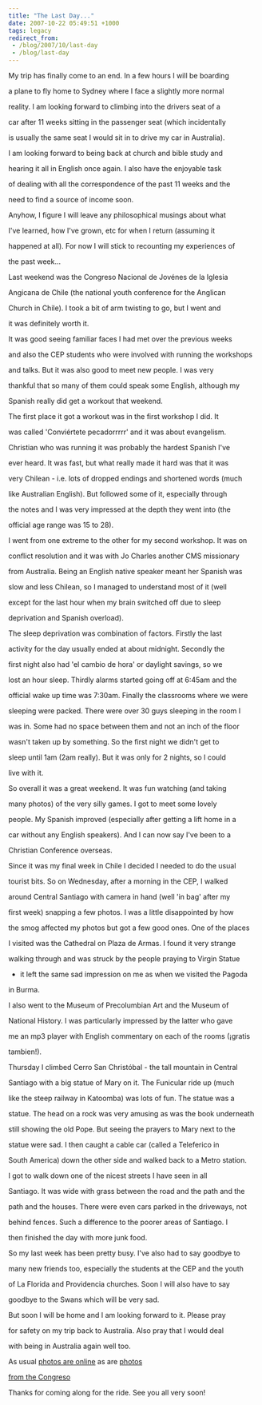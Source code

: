 ```yaml
---
title: "The Last Day..."
date: 2007-10-22 05:49:51 +1000
tags: legacy
redirect_from:
 - /blog/2007/10/last-day
 - /blog/last-day
---
```


My trip has finally come to an end. In a few hours I will be boarding

a plane to fly home to Sydney where I face a slightly more normal

reality. I am looking forward to climbing into the drivers seat of a

car after 11 weeks sitting in the passenger seat (which incidentally

is usually the same seat I would sit in to drive my car in Australia).

I am looking forward to being back at church and bible study and

hearing it all in English once again. I also have the enjoyable task

of dealing with all the correspondence of the past 11 weeks and the

need to find a source of income soon.



Anyhow, I figure I will leave any philosophical musings about what

I've learned, how I've grown, etc for when I return (assuming it

happened at all). For now I will stick to recounting my experiences of

the past week...<!--break-->



Last weekend was the Congreso Nacional de Jovénes de la Iglesia

Angicana de Chile (the national youth conference for the Anglican

Church in Chile). I took a bit of arm twisting to go, but I went and

it was definitely worth it.



It was good seeing familiar faces I had met over the previous weeks

and also the CEP students who were involved with running the workshops

and talks. But it was also good to meet new people. I was very

thankful that so many of them could speak some English, although my

Spanish really did get a workout that weekend.



The first place it got a workout was in the first workshop I did. It

was called 'Conviértete pecadorrrrr' and it was about evangelism.

Christian who was running it was probably the hardest Spanish I've

ever heard. It was fast, but what really made it hard was that it was

very Chilean -  i.e. lots of dropped endings and shortened words (much

like Australian English). But followed some of it, especially through

the notes and I was very impressed at the depth they went into (the

official age range was 15 to 28).



I went from one extreme to the other for my second workshop. It was on

conflict resolution and it was with Jo Charles another CMS missionary

from Australia. Being an English native speaker meant her Spanish was

slow and less Chilean, so I managed to understand most of it (well

except for the last hour when my brain switched off due to sleep

deprivation and Spanish overload).



The sleep deprivation was combination of factors. Firstly the last

activity for the day usually ended at about midnight. Secondly the

first night also had 'el cambio de hora' or daylight savings, so we

lost an hour sleep. Thirdly alarms started going off at 6:45am and the

official wake up time was 7:30am. Finally the classrooms where we were

sleeping were packed. There were over 30 guys sleeping in the room I

was in. Some had no space between them and not an inch of the floor

wasn't taken up by something. So the first night we didn't get to

sleep until 1am (2am really). But it was only for 2 nights, so I could

live with it.



So overall it was a great weekend. It was fun watching (and taking

many photos) of the very silly games. I got to meet some lovely

people. My Spanish improved (especially after getting a lift home in a

car without any English speakers). And I can now say I've been to a

Christian Conference overseas.



Since it was my final week in Chile I decided I needed to do the usual

tourist bits. So on Wednesday, after a morning in the CEP, I walked

around Central Santiago with camera in hand (well 'in bag' after my

first week) snapping a few photos. I was a little disappointed by how

the smog affected my photos but got a few good ones. One of the places

I visited was the Cathedral on Plaza de Armas. I found it very strange

walking through and was struck by the people praying to Virgin Statue

- it left the same sad impression on me as when we visited the Pagoda

in Burma.



I also went to the Museum of Precolumbian Art and the Museum of

National History. I was particularly impressed by the latter who gave

me an mp3 player with English commentary on each of the rooms (¡gratis

tambien!).



Thursday I climbed Cerro San Christóbal - the tall mountain in Central

Santiago with a big statue of Mary on it. The Funicular ride up (much

like the steep railway in Katoomba) was lots of fun. The statue was a

statue. The head on a rock was very amusing as was the book underneath

still showing the old Pope. But seeing the prayers to Mary next to the

statue were sad. I then caught a cable car (called a Teleferico in

South America) down the other side and walked back to a Metro station.



I got to walk down one of the nicest streets I have seen in all

Santiago. It was wide with grass between the road and the path and the

path and the houses. There were even cars parked in the driveways, not

behind fences. Such a difference to the poorer areas of Santiago. I

then finished the day with more junk food.



So my last week has been pretty busy. I've also had to say goodbye to

many new friends too, especially the students at the CEP and the youth

of La Florida and Providencia churches. Soon I will also have to say

goodbye to the Swans which will be very sad.



But soon I will be home and I am looking forward to it. Please pray

for safety on my trip back to Australia. Also pray that I would deal

with being in Australia again well too.



As usual <a href="http://picasaweb.google.com/calebbrown01/SouthAmerica2007">photos are online</a> as are <a href="http://picasaweb.google.com/calebbrown01/CongresoNacionalDeJovNes07">photos

from the Congreso</a>



Thanks for coming along for the ride. See you all very soon!

